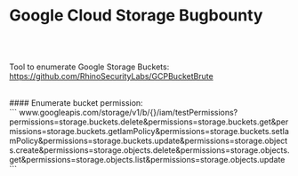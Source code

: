 # Google Cloud Storage Bugbounty

<br>
<br>

Tool to enumerate Google Storage Buckets: https://github.com/RhinoSecurityLabs/GCPBucketBrute

<br>
#### Enumerate bucket permission: 
<br>
```
www.googleapis.com/storage/v1/b/{}/iam/testPermissions?permissions=storage.buckets.delete&permissions=storage.buckets.get&permissions=storage.buckets.getIamPolicy&permissions=storage.buckets.setIamPolicy&permissions=storage.buckets.update&permissions=storage.objects.create&permissions=storage.objects.delete&permissions=storage.objects.get&permissions=storage.objects.list&permissions=storage.objects.update
```

